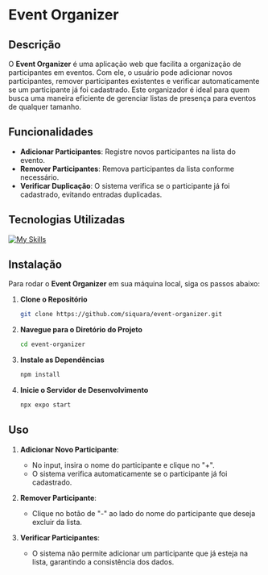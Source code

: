 # Event Organizer

## Descrição

O **Event Organizer** é uma aplicação web que facilita a organização de participantes em eventos. Com ele, o usuário pode adicionar novos participantes, remover participantes existentes e verificar automaticamente se um participante já foi cadastrado. Este organizador é ideal para quem busca uma maneira eficiente de gerenciar listas de presença para eventos de qualquer tamanho.

## Funcionalidades

- **Adicionar Participantes**: Registre novos participantes na lista do evento.
- **Remover Participantes**: Remova participantes da lista conforme necessário.
- **Verificar Duplicação**: O sistema verifica se o participante já foi cadastrado, evitando entradas duplicadas.

## Tecnologias Utilizadas
[![My Skills](https://skillicons.dev/icons?i=typescript,react,git,github)](https://github.com/siquara)

## Instalação

Para rodar o **Event Organizer** em sua máquina local, siga os passos abaixo:

1. **Clone o Repositório**

    ```bash
    git clone https://github.com/siquara/event-organizer.git
    ```

2. **Navegue para o Diretório do Projeto**

    ```bash
    cd event-organizer
    ```

3. **Instale as Dependências**

    ```bash
    npm install
    ```

4. **Inicie o Servidor de Desenvolvimento**

    ```bash
    npx expo start
    ```

## Uso

1. **Adicionar Novo Participante**:
   - No input, insira o nome do participante e clique no "+".
   - O sistema verifica automaticamente se o participante já foi cadastrado.

2. **Remover Participante**:
   - Clique no botão de "-" ao lado do nome do participante que deseja excluir da lista.

3. **Verificar Participantes**:
   - O sistema não permite adicionar um participante que já esteja na lista, garantindo a consistência dos dados.

